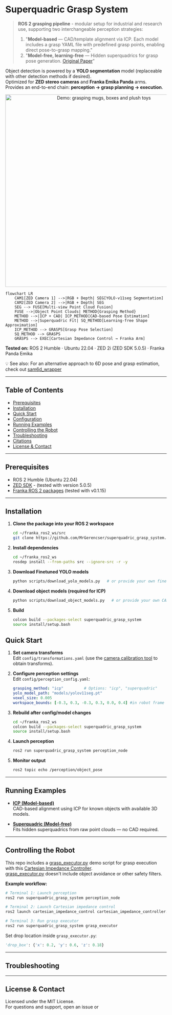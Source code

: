 # Superquadric Grasp System

> **ROS 2 grasping pipeline** - modular setup for industrial and research use, supporting two interchangeable perception strategies:  
> 1. "**Model-based** — CAD/template alignment via ICP. Each model includes a grasp YAML file with predefined grasp points, enabling direct pose-to-grasp mapping."
> 2. "**Model-free, learning-free** — Hidden superquadrics for grasp pose generation. [Original Paper](https://arxiv.org/abs/2305.06591)"

Object detection is powered by a **YOLO segmentation** model (replaceable with other detection methods if desired).  
Optimized for **ZED stereo cameras** and **Franka Emika Panda** arms.  
Provides an end-to-end chain: **perception → grasp planning → execution**.

<p align="center">
  <img src="resource/grasp_demo.gif" width="600" alt="Demo: grasping mugs, boxes and plush toys"/>
</p>

```mermaid
flowchart LR
    CAM1[ZED Camera 1] -->|RGB + Depth| SEG[YOLO-v11seg Segmentation]
    CAM2[ZED Camera 2] -->|RGB + Depth| SEG
    SEG --> FUSE[Multi-view Point Cloud Fusion]
    FUSE -->|Object Point Clouds| METHOD{Grasping Method}
    METHOD -->|ICP + CAD| ICP_METHOD[CAD-based Pose Estimation]
    METHOD -->|Superquadric Fit| SQ_METHOD[Learning-free Shape Approximation]
    ICP_METHOD --> GRASPS[Grasp Pose Selection]
    SQ_METHOD --> GRASPS
    GRASPS --> EXEC[Cartesian Impedance Control → Franka Arm]
```

**Tested on:** ROS 2 Humble · Ubuntu 22.04 · ZED 2i (ZED SDK 5.0.5) · Franka Panda Emika

💡 See also: For an alternative approach to 6D pose and grasp estimation, check out [sam6d_wrapper](https://github.com/MrGerencser/sam6d_wrapper)

---

## Table of Contents

- [Prerequisites](#prerequisites)
- [Installation](#installation)
- [Quick Start](#quick-start)
- [Configuration](#configuration)
- [Running Examples](#running-examples)
- [Controlling the Robot](#controlling-the-robot)
- [Troubleshooting](#troubleshooting)
- [Citations](#citations)
- [License & Contact](#license--contact)


---

## Prerequisites

- ROS 2 Humble (Ubuntu 22.04)  
- [ZED SDK](https://www.stereolabs.com/en-ch/developers/release) - (tested with version 5.0.5)
- [Franka ROS 2 packages](https://github.com/frankarobotics/franka_ros2) (tested with v0.1.15)

---

## Installation

1. **Clone the package into your ROS 2 workspace**
   ```bash
   cd ~/franka_ros2_ws/src
   git clone https://github.com/MrGerencser/superquadric_grasp_system.git
   ```

2. **Install dependencies**
   ```bash
   cd ~/franka_ros2_ws
   rosdep install --from-paths src --ignore-src -r -y
   ```

3. **Download Finetuned YOLO models**
   ```bash
   python scripts/download_yolo_models.py   # or provide your own finetuned YOLO model
   ```
   
4. **Download object models (required for ICP)**
   ```bash
   python scripts/download_object_models.py   # or provide your own CAD files
   ```
  
5. **Build**
   ```bash
   colcon build --packages-select superquadric_grasp_system
   source install/setup.bash
   ```

## Quick Start

1. **Set camera transforms**  
   Edit `config/transformations.yaml` (use the [camera calibration tool](https://github.com/MrGerencser/camera_calibration) to obtain transforms).

2. **Configure perception settings**  
   Edit `config/perception_config.yaml`:
   ```yaml
   grasping_method: "icp"         # Options: "icp", "superquadric"
   yolo_model_path: "models/yolov11seg.pt"
   voxel_size: 0.005
   workspace_bounds: [-0.3, 0.3, -0.3, 0.3, 0.0, 0.4] #in robot frame
   ```

3. **Rebuild after config/model changes**
   ```bash
   cd ~/franka_ros2_ws
   colcon build --packages-select superquadric_grasp_system
   source install/setup.bash
   ```

4. **Launch perception**
   ```bash
   ros2 run superquadric_grasp_system perception_node
   ```

5. **Monitor output**
   ```bash
   ros2 topic echo /perception/object_pose
   ```

---

## Running Examples

- [**ICP (Model-based)**](examples/icp.md)  
  CAD-based alignment using ICP for known objects with available 3D models.

- [**Superquadric (Model-free)**](examples/superquadric.md)  
  Fits hidden superquadrics from raw point clouds — no CAD required.

---

## Controlling the Robot

This repo includes a [grasp_executor.py](superquadric_grasp_system/grasp_executor.py) demo script for grasp execution with this [Cartesian Impedance Controller](https://github.com/MrGerencser/cartesian_impedance_control).       
[grasp_executor.py](superquadric_grasp_system/grasp_executor.py) doesn't include object avoidance or other safety filters.

**Example workflow:**
```bash
# Terminal 1: Launch perception
ros2 run superquadric_grasp_system perception_node

# Terminal 2: Launch Cartesian impedance control
ros2 launch cartesian_impedance_control cartesian_impedance_controller.launch.py

# Terminal 3: Run grasp executor
ros2 run superquadric_grasp_system grasp_executor
```

Set drop location inside `grasp_executor.py`:
```python
'drop_box': {'x': 0.2, 'y': 0.6, 'z': 0.18}
```

---

## Troubleshooting

---

## License & Contact

Licensed under the MIT License.  
For questions and support, open an issue or
